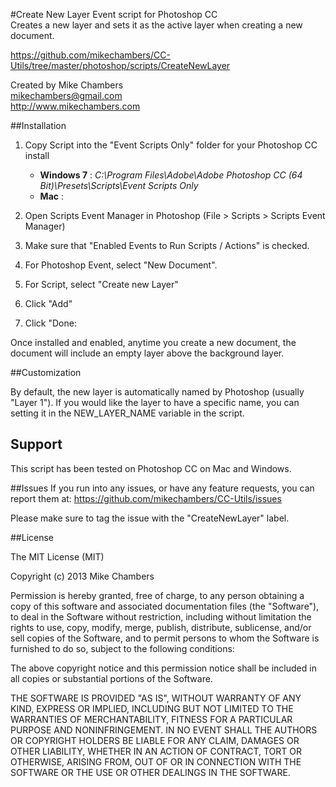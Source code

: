 #Create New Layer Event script for Photoshop CC  
Creates a new layer and sets it as the active layer when creating a new document.   

https://github.com/mikechambers/CC-Utils/tree/master/photoshop/scripts/CreateNewLayer

Created by Mike Chambers  
mikechambers@gmail.com  
http://www.mikechambers.com

##Installation

1. Copy Script into the "Event Scripts Only" folder for your Photoshop CC install
    * __Windows 7__ : *C:\Program Files\Adobe\Adobe Photoshop CC (64 Bit)\Presets\Scripts\Event Scripts Only*
    * __Mac__ :
        
2. Open Scripts Event Manager in Photoshop (File > Scripts > Scripts Event Manager)
3. Make sure that "Enabled Events to Run Scripts / Actions" is checked.
4. For Photoshop Event, select "New Document".
5. For Script, select "Create new Layer"
6. Click "Add"
7. Click "Done:
    
Once installed and enabled, anytime you create a new document, the document will include an empty layer above
the background layer.
    
##Customization

By default, the new layer is automatically named by Photoshop (usually "Layer 1"). If you would like the layer to
have a specific name, you can setting it in the NEW_LAYER_NAME variable in the script.

## Support

This script has been tested on Photoshop CC on Mac and Windows.

##Issues
If you run into any issues, or have any feature requests, you can report them at:
https://github.com/mikechambers/CC-Utils/issues

Please make sure to tag the issue with the "CreateNewLayer" label.


##License

The MIT License (MIT)

Copyright (c) 2013 Mike Chambers

Permission is hereby granted, free of charge, to any person obtaining a copy of
this software and associated documentation files (the "Software"), to deal in
the Software without restriction, including without limitation the rights to
use, copy, modify, merge, publish, distribute, sublicense, and/or sell copies of
the Software, and to permit persons to whom the Software is furnished to do so,
subject to the following conditions:

The above copyright notice and this permission notice shall be included in all
copies or substantial portions of the Software.

THE SOFTWARE IS PROVIDED "AS IS", WITHOUT WARRANTY OF ANY KIND, EXPRESS OR
IMPLIED, INCLUDING BUT NOT LIMITED TO THE WARRANTIES OF MERCHANTABILITY, FITNESS
FOR A PARTICULAR PURPOSE AND NONINFRINGEMENT. IN NO EVENT SHALL THE AUTHORS OR
COPYRIGHT HOLDERS BE LIABLE FOR ANY CLAIM, DAMAGES OR OTHER LIABILITY, WHETHER
IN AN ACTION OF CONTRACT, TORT OR OTHERWISE, ARISING FROM, OUT OF OR IN
CONNECTION WITH THE SOFTWARE OR THE USE OR OTHER DEALINGS IN THE SOFTWARE.